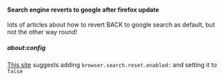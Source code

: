 #### Search engine reverts to google after firefox update

lots of articles about how to revert BACK to google search as default, but not the other way round!

##### about:config

[This site](https://support.mozilla.org/en-US/questions/1226063) suggests adding
`browser.search.reset.enabled:` and setting it to `false`
